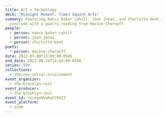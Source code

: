 ```yaml
---
title: Art + Technology
deck: "Midnight Moment: Times Square Arts"
summary: Featuring Nancy Baker Cahill, Joan Jonas, and Charlotte Kent. We
  conclude with a poetry reading from Maxine Chernoff.
people:
  - person: nancy-baker-cahill
  - person: joan-jonas
  - person: charlotte-kent
poets:
  - person: maxine-chernoff
date: 2022-07-08T13:00:00-0500
end_date: 2022-06-16T14:30:00-0500
series: 599
collections:
  - the-new-social-environment
event_organizer:
  - the-brooklyn-rail
event_producer:
  - the-brooklyn-rail
event_id: recegeUVwhwtCRX2J
event_platform:
  - zoom
---
```

